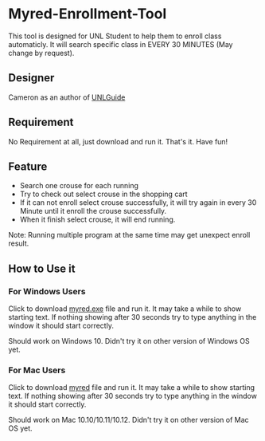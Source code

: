 # Myred-Enrollment-Tool
This tool is designed for UNL Student to help them to enroll class automaticly. It will search specific class in EVERY 30 MINUTES (May change by request).

## Designer

Cameron as an author of [UNLGuide](www.unlguide.com)

## Requirement

No Requirement at all, just download and run it. That's it. Have fun!

## Feature

- Search one crouse for each running
- Try to check out select crouse in the shopping cart
- If it can not enroll select crouse successfully, it will try again in every 30 Minute until it enroll the crouse successfully. 
- When it finish select crouse, it will end running.

Note: Running multiple program at the same time may get unexpect enroll result.

## How to Use it

### For Windows Users

Click to download [myred.exe](https://github.com/cameron93lin/Myred-Enrollment-Tool/raw/master/windows/myred.exe) file and run it. It may take a while to show starting text. If nothing showing after 30 seconds try to type anything in the window it should start correctly.

Should work on Windows 10. Didn't try it on other version of Windows OS yet.

### For Mac Users

Click to download [myred](https://github.com/cameron93lin/Myred-Enrollment-Tool/raw/master/mac/myred) file and run it. It may take a while to show starting text. If nothing showing after 30 seconds try to type anything in the window it should start correctly.

Should work on Mac 10.10/10.11/10.12. Didn't try it on other version of Mac OS yet.


